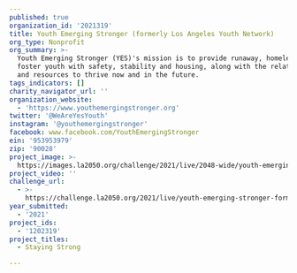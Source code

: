 ```yaml
---
published: true
organization_id: '2021319'
title: Youth Emerging Stronger (formerly Los Angeles Youth Network)
org_type: Nonprofit
org_summary: >-
  Youth Emerging Stronger (YES)'s mission is to provide runaway, homeless and
  foster youth with safety, stability and housing, along with the relationships
  and resources to thrive now and in the future.
tags_indicators: []
charity_navigator_url: ''
organization_website:
  - 'https://www.youthemergingstronger.org'
twitter: '@WeAreYesYouth'
instagram: '@youthemergingstronger'
facebook: www.facebook.com/YouthEmergingStronger
ein: '953953979'
zip: '90028'
project_image: >-
  https://images.la2050.org/challenge/2021/live/2048-wide/youth-emerging-stronger-formerly-los-angeles-youth-network.jpg
project_video: ''
challenge_url:
  - >-
    https://challenge.la2050.org/2021/live/youth-emerging-stronger-formerly-los-angeles-youth-network/
year_submitted:
  - '2021'
project_ids:
  - '1202319'
project_titles:
  - Staying Strong

---
```

